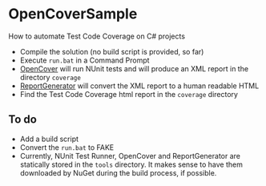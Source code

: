 # OpenCoverSample
How to automate Test Code Coverage on C# projects

* Compile the solution (no build script is provided, so far)
* Execute `run.bat` in a Command Prompt
* [OpenCover](https://github.com/OpenCover/opencover) will run NUnit tests and will produce an XML report in the directory `coverage`
* [ReportGenerator](https://github.com/danielpalme/ReportGenerator) will convert the XML report to a human readable HTML 
* Find the Test Code Coverage html report in the `coverage` directory

To do
-----

* Add a build script
* Convert the `run.bat` to FAKE
* Currently, NUnit Test Runner, OpenCover and ReportGenerator are statically stored in the `tools` directory. It makes sense to have them downloaded by NuGet during the build process, if possible.